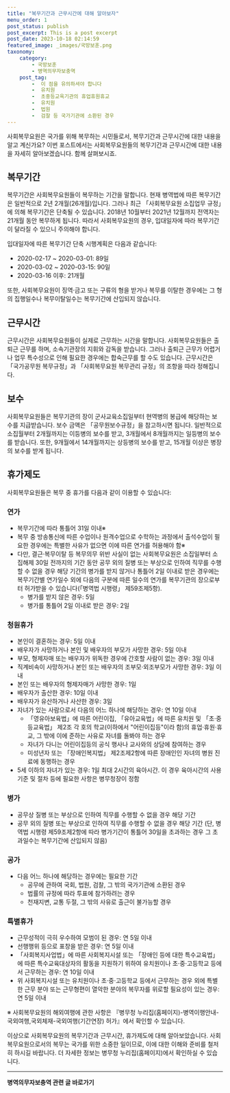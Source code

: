 ```yaml
---
title: "복무기간과 근무시간에 대해 알아보자"
menu_order: 1
post_status: publish
post_excerpt: This is a post excerpt
post_date: 2023-10-18 02:14:59
featured_image: _images/국방보훈.png
taxonomy:
    category:
        - 국방보훈
        - 병역의무자보충역
    post_tag:
        -  이 점을 유의하셔야 합니다
        -  유치원
        -  초중등교육기관의 휴업휴원휴교
        -  유치원
        -  법원
        -  검찰 등 국가기관에 소환된 경우
---
```



사회복무요원은 국가를 위해 복무하는 시민들로서, 복무기간과 근무시간에 대한 내용을 알고 계신가요? 이번 포스트에서는 사회복무요원들의 복무기간과 근무시간에 대한 내용을 자세히 알아보겠습니다. 함께 살펴보시죠.

## 복무기간
복무기간은 사회복무요원들이 복무하는 기간을 말합니다. 현재 병역법에 따른 복무기간은 일반적으로 2년 2개월(26개월)입니다. 그러나 최근 「사회복무요원 소집업무 규정」에 의해 복무기간은 단축될 수 있습니다. 2018년 10월부터 2021년 12월까지 전역자는 21개월 동안 복무하게 됩니다. 따라서 사회복무요원의 경우, 입대일자에 따라 복무기간이 달라질 수 있으니 주의해야 합니다.

입대일자에 따른 복무기간 단축 시행계획은 다음과 같습니다:

- 2020-02-17 ~ 2020-03-01: 89일
- 2020-03-02 ~ 2020-03-15: 90일
- 2020-03-16 이후: 21개월

또한, 사회복무요원이 징역·금고 또는 구류의 형을 받거나 복무를 이탈한 경우에는 그 형의 집행일수나 복무이탈일수는 복무기간에 산입되지 않습니다.

## 근무시간
근무시간은 사회복무요원들이 실제로 근무하는 시간을 말합니다. 사회복무요원들은 출퇴근 근무를 하며, 소속기관장의 지휘와 감독을 받습니다. 그러나 출퇴근 근무가 어렵거나 업무 특수성으로 인해 필요한 경우에는 합숙근무를 할 수도 있습니다. 근무시간은 「국가공무원 복무규정」과 「사회복무요원 복무관리 규정」의 조항을 따라 정해집니다.

## 보수
사회복무요원들은 복무기관의 장이 군사교육소집일부터 현역병의 봉급에 해당하는 보수를 지급받습니다. 보수 금액은 「공무원보수규정」을 참고하시면 됩니다. 일반적으로 소집월부터 2개월까지는 이등병의 보수를 받고, 3개월에서 8개월까지는 일등병의 보수를 받습니다. 또한, 9개월에서 14개월까지는 상등병의 보수를 받고, 15개월 이상은 병장의 보수를 받게 됩니다.

## 휴가제도
사회복무요원들은 복무 중 휴가를 다음과 같이 이용할 수 있습니다:

### 연가
- 복무기간에 따라 통틀어 31일 이내※
- 복무 중 방송통신에 따른 수업이나 원격수업으로 수학하는 과정에서 출석수업이 필요한 경우에는 특별한 사유가 없으면 이에 따른 연가를 허용해야 함※
- 다만, 결근·복무이탈 등 복무의무 위반 사실이 없는 사회복무요원은 소집일부터 소집해제 30일 전까지의 기간 동안 공무 외의 질병 또는 부상으로 인하여 직무를 수행할 수 없을 경우 해당 기간의 병가를 받지 않거나 통틀어 2일 이내로 받은 경우에는 복무기간별 연가일수 외에 다음의 구분에 따른 일수의 연가를 복무기관의 장으로부터 허가받을 수 있습니다(「병역법 시행령」 제59조제5항).
  - 병가를 받지 않은 경우: 5일
  - 병가를 통틀어 2일 이내로 받은 경우: 2일

### 청원휴가
- 본인이 결혼하는 경우: 5일 이내
- 배우자가 사망하거나 본인 및 배우자의 부모가 사망한 경우: 5일 이내
- 부모, 형제자매 또는 배우자가 위독한 경우에 간호할 사람이 없는 경우: 3일 이내
- 직계비속이 사망하거나 본인 또는 배우자의 조부모·외조부모가 사망한 경우: 3일 이내
- 본인 또는 배우자의 형제자매가 사망한 경우: 1일
- 배우자가 출산한 경우: 10일 이내
- 배우자가 유산하거나 사산한 경우: 3일
- 자녀가 있는 사람으로서 다음의 어느 하나에 해당하는 경우: 연 10일 이내
  - 「영유아보육법」에 따른 어린이집, 「유아교육법」에 따른 유치원 및 「초·중등교육법」 제2조 각 호의 학교(이하에서 "어린이집등"이라 함)의 휴업·휴원·휴교, 그 밖에 이에 준하는 사유로 자녀를 돌봐야 하는 경우
  - 자녀가 다니는 어린이집등의 공식 행사나 교사와의 상담에 참여하는 경우
  - 미성년자 또는 「장애인복지법」 제2조제2항에 따른 장애인인 자녀의 병원 진료에 동행하는 경우
- 5세 이하의 자녀가 있는 경우: 1일 최대 2시간의 육아시간. 이 경우 육아시간의 사용 기준 및 절차 등에 필요한 사항은 병무청장이 정함

### 병가
- 공무상 질병 또는 부상으로 인하여 직무를 수행할 수 없을 경우 해당 기간
- 공무 외의 질병 또는 부상으로 인하여 직무를 수행할 수 없을 경우 해당 기간 (단, 병역법 시행령 제59조제2항에 따라 병가기간이 통틀어 30일을 초과하는 경우 그 초과일수는 복무기간에 산입되지 않음)

### 공가
- 다음 어느 하나에 해당하는 경우에는 필요한 기간
  - 공무에 관하여 국회, 법원, 검찰, 그 밖의 국가기관에 소환된 경우
  - 법률의 규정에 따라 투표에 참가하려는 경우
  - 천재지변, 교통 두절, 그 밖의 사유로 출근이 불가능할 경우

### 특별휴가
- 근무성적이 극히 우수하여 모범이 된 경우: 연 5일 이내
- 선행행위 등으로 표창을 받은 경우: 연 5일 이내
- 「사회복지사업법」에 따른 사회복지시설 또는 「장애인 등에 대한 특수교육법」에 따른 특수교육대상자의 활동을 지원하기 위하여 유치원이나 초·중·고등학교 등에서 근무하는 경우: 연 10일 이내
- 위 사회복지시설 또는 유치원이나 초·중·고등학교 등에서 근무하는 경우 외에 특별한 근무 분야 또는 근무형편이 열악한 분야의 복무자를 위로할 필요성이 있는 경우: 연 5일 이내

※ 사회복무요원의 해외여행에 관한 사항은 『병무청 누리집(홈페이지)-병역이행안내-국외여행,국외체재-국외여행(기간연장) 허가』에서 확인할 수 있습니다.

이상으로 사회복무요원의 복무기간과 근무시간, 휴가제도에 대해 알아보았습니다. 사회복무요원으로서의 복무는 국가를 위한 소중한 일이므로, 이에 대한 이해와 준비를 철저히 하시길 바랍니다. 더 자세한 정보는 병무청 누리집(홈페이지)에서 확인하실 수 있습니다.
<!-- wp:separator -->
<hr class="wp-block-separator has-alpha-channel-opacity"/>
<!-- /wp:separator -->

<!-- wp:group {"backgroundColor":"base","layout":{"type":"constrained"}} -->
<div class="wp-block-group has-base-background-color has-background"><!-- wp:paragraph {"align":"center","fontSize":"medium"} -->
<p class="has-text-align-center has-large-font-size"><strong>병역의무자보충역 관련 글 바로가기</strong></p>
<!-- /wp:paragraph -->


<!-- wp:latest-posts
{"categories":[{"id":9045,"count":19,"description":"","link":"https://uknowlaw.com/category/%eb%b3%91%ec%97%ad%ec%9d%98%eb%ac%b4%ec%9e%90%eb%b3%b4%ec%b6%a9%ec%97%ad/","name":"병역의무자보충역","slug":"병역의무자보충역","taxonomy":"category","parent":0,"meta":[],"_links":{"self":[{"href":"https://uknowlaw.com/wp-json/wp/v2/categories/9045"}],"collection":[{"href":"https://uknowlaw.com/wp-json/wp/v2/categories"}],"about":[{"href":"https://uknowlaw.com/wp-json/wp/v2/taxonomies/category"}],"wp:post_type":[{"href":"https://uknowlaw.com/wp-json/wp/v2/posts?categories=9045"}],"curies":[{"name":"wp","href":"https://api.w.org/{rel}","templated":true}]}}],"postsToShow":100,"excerptLength":28,"postLayout":"grid","columns":2,"featuredImageAlign":"left","featuredImageSizeSlug":"large","fontSize":"small"} /--></div>
<!-- /wp:group -->